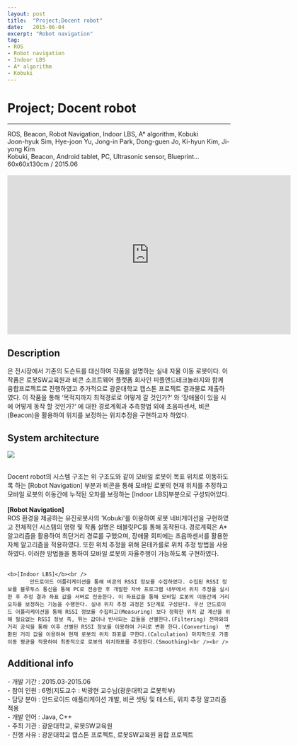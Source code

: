 ```yaml
---
layout: post
title:  "Project;Docent robot"
date:   2015-06-04
excerpt: "Robot navigation"
tag:
- ROS
- Robot navigation
- Indoor LBS
- A* algorithm
- Kobuki
---
```

<h1> Project; Docent robot</h1>
<hr />
ROS, Beacon, Robot Navigation, Indoor LBS, A* algorithm, Kobuki<br />
Joon-hyuk Sim, Hye-joon Yu, Jong-in Park, Dong-guen Jo, Ki-hyun Kim, Ji-yong Kim<br />
Kobuki, Beacon, Android tablet, PC, Ultrasonic sensor, Blueprint...<br />
60x60x130cm / 2015.06<br /><br />

<iframe width="640" height="360" src="https://www.youtube-nocookie.com/embed/OgHa6trU6-8?controls=0&amp;showinfo=0" frameborder="0" allowfullscreen></iframe>

<h2> Description</h2>
   <Docent robot>은 전시장에서 기존의 도슨트를 대신하여 작품을 설명하는 실내 자율 이동 로봇이다. 이 작품은 로봇SW교육원과 비콘 소프트웨어 플랫폼 회사인 피플앤드테크놀러지와 함께 융합프로젝트로 진행하였고 추가적으로 광운대학교 캡스톤 프로젝트 결과물로 제출하였다. 이 작품을 통해 ‘목적지까지 최적경로로 어떻게 갈 것인가?‘ 와 ‘장애물이 있을 시에 어떻게 동작 할 것인가?‘ 에 대한 경로계획과 추측항법 외에 초음파센서, 비콘(Beacon)을 활용하여 위치를 보정하는 위치추정을 구현하고자 하였다.<br />

<h2> System architecture</h2>

<a href="{{ site.url }}/images/docent_sys.png"><img src="{{ site.url }}/images/docent_sys.png"></a> 

 <br /> Docent robot의 시스템 구조는 위 구조도와 같이 모바일 로봇이 목표 위치로 이동하도록 하는 [Robot Navigation] 부분과 비콘을 통해 모바일 로봇의 현재 위치를 추정하고 모바일 로봇의 이동간에 누적된 오차를 보정하는 [Indoor LBS]부분으로 구성되어있다.<br /><br />
 	<b>[Robot Navigation]</b><br />
 		   ROS 환경을 제공하는 유진로봇사의 'Kobuki'를 이용하여 로봇 네비게이션을 구현하였고 전체적인 시스템의 명령 및 작품 설명은 태블릿PC를 통해 동작된다. 경로계획은 A*알고리즘을 활용하여 최단거리 경로를 구했으며, 장애물 회피에는 초음파센서를 활용한 자체 알고리즘을 적용하였다. 또한 위치 추정을 위해 몬테카를로 위치 추정 방법을 사용하였다. 이러한 방법들을 통하여 모바일 로봇의 자율주행이 가능하도록 구현하였다.<br /><br />

	<b>[Indoor LBS]</b><br />
		   안드로이드 어플리케이션을 통해 비콘의 RSSI 정보를 수집하였다. 수집된 RSSI 정보를 블루투스 통신을 통해 PC로 전송한 후 개발한 자바 프로그램 내부에서 위치 추정을 실시한 후 추정 결과 좌표 값을 서버로 전송한다. 이 좌표값을 통해 모바일 로봇의 이동간에 거리 오차를 보정하는 기능을 수행한다. 실내 위치 추정 과정은 5단계로 구성된다. 우선 안드로이드 어플리케이션을 통해 RSSI 정보를 수집하고(Measuring) 보다 정확한 위치 값 계산을 위해 필요없는 RSSI 정보 즉, 튀는 값이나 반사되는 값들을 선별한다.(Filtering) 전파와의 거리 공식을 통해 이후 선별된 RSSI 정보를 이용하여 거리로 변환 한다.(Converting)  변환된 거리 값을 이용하여 현재 로봇의 위치 좌표를 구한다.(Calculation) 마지막으로 가중 이동 평균을 적용하여 최종적으로 로봇의 위치좌표를 추정한다.(Smoothing)<br /><br />

<h2> Additional info</h2>
	- 개발 기간		:     2015.03-2015.06<br />
	- 참여 인원		:     6명(지도교수 : 박광현 교수님(광운대학교 로봇학부)<br />
	- 담당 분야		:     안드로이드 애플리케이션 개발, 비콘 셋팅 및 테스트, 위치 추정 알고리즘 적용<br />
	- 개발 언어		:     Java, C++<br />
	- 주최 기관		:     광운대학교, 로봇SW교육원<br />
	- 진행 사유		:     광운대학교 캡스톤 프로젝트, 로봇SW교육원 융합 프로젝트<br /><br />
